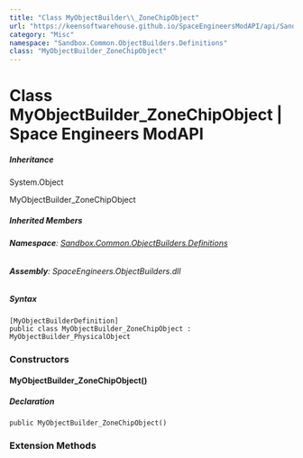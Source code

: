 ```yaml
---
title: "Class MyObjectBuilder\\_ZoneChipObject"
url: "https://keensoftwarehouse.github.io/SpaceEngineersModAPI/api/Sandbox.Common.ObjectBuilders.Definitions.MyObjectBuilder_ZoneChipObject.html"
category: "Misc"
namespace: "Sandbox.Common.ObjectBuilders.Definitions"
class: "MyObjectBuilder_ZoneChipObject"
---
```


# Class MyObjectBuilder\_ZoneChipObject | Space Engineers ModAPI

##### Inheritance

System.Object

MyObjectBuilder\_ZoneChipObject

##### Inherited Members

###### **Namespace**: [Sandbox.Common.ObjectBuilders.Definitions](https://keensoftwarehouse.github.io/SpaceEngineersModAPI/api/Sandbox.Common.ObjectBuilders.Definitions.html)

###### **Assembly**: SpaceEngineers.ObjectBuilders.dll

##### Syntax

```
[MyObjectBuilderDefinition]
public class MyObjectBuilder_ZoneChipObject : MyObjectBuilder_PhysicalObject
```

### Constructors

#### MyObjectBuilder\_ZoneChipObject()

##### Declaration

```
public MyObjectBuilder_ZoneChipObject()
```

### Extension Methods